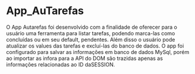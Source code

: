 # App_AuTarefas
O App Autarefas foi desenvolvido com a finalidade de oferecer para o usuário uma ferramenta para listar tarefas, podendo marca-las como concluídas ou em seu default, pendentes. Além disso o usuário  pode atualizar os values das tarefas e excluí-las do banco de dados.
O  app foi configurado para salvar as informações em banco de dados MySql, porém ao importar as infora para a API do DOM são trazidas apenas as informações relacionadas ao ID daSESSION.
